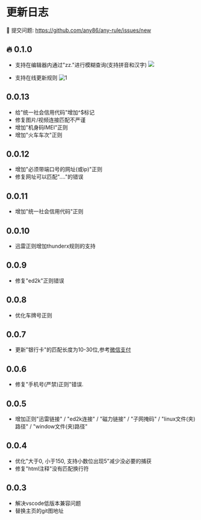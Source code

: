 # 更新日志

🚀 提交问题: https://github.com/any86/any-rule/issues/new

## 🔥 0.1.0
- 支持在编辑器内通过"zz."进行模糊查询(支持拼音和汉字)
![](https://user-images.githubusercontent.com/8264787/71872147-8534cd00-3156-11ea-9158-973d31823fcd.gif)

- 支持在线更新规则
![1](https://user-images.githubusercontent.com/8264787/71872418-51a67280-3157-11ea-9128-84b6b6090d36.png)

## 0.0.13
- 给"统一社会信用代码"增加^$标记
- 修复图片/视频连接匹配不严谨
- 增加"机身码IMEI"正则
- 增加"火车车次"正则

## 0.0.12
- 增加"必须带端口号的网址(或ip)"正则
- 修复网址可以匹配"...."的错误

## 0.0.11
- 增加"统一社会信用代码"正则

## 0.0.10
- 迅雷正则增加thunderx规则的支持

## 0.0.9
- 修复"ed2k"正则错误

## 0.0.8
- 优化车牌号正则

## 0.0.7
- 更新"银行卡"的匹配长度为10-30位,参考[微信支付](https://pay.weixin.qq.com/wiki/doc/api/xiaowei.php?chapter=22_1)

## 0.0.6
- 修复"手机号(严禁)正则"错误.

## 0.0.5
- 增加正则"迅雷链接" / "ed2k连接" / "磁力链接" / "子网掩码" / "linux文件(夹)路径" / "window文件(夹)路径"


## 0.0.4
- 优化"大于0, 小于150, 支持小数位出现5"减少没必要的捕获
- 修复"html注释"没有匹配换行符

## 0.0.3

- 解决vscode低版本兼容问题
- 替换主页的git图地址